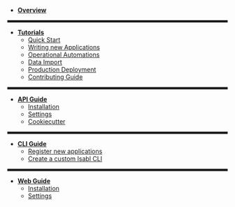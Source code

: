 * [**Overview**](README)

<hr style="height: 5px; border: 0px solid #D6D6D6; border-top-width: 1px;" />

* [**Tutorials**](tutorials/quick_start)
    * [Quick Start](tutorials/quick_start)
    * [Writing new Applications](tutorials/apps)
    * [Operational Automations](tutorials/automation)
    * [Data Import](tutorials/import)
    * [Production Deployment](tutorials/deployment)
    * [Contributing Guide](tutorials/contributing)

<hr style="height: 5px; border: 0px solid #D6D6D6; border-top-width: 1px;" />

* [**API Guide**](api/)
    * [Installation](api/installation)
    * [Settings](api/settings)
    * [Cookiecutter](api/cookiecutter)

<hr style="height: 5px; border: 0px solid #D6D6D6; border-top-width: 1px;" />

* [**CLI Guide**](cli/)
    * [Register new applications](cli/applications)
    * [Create a custom Isabl CLI](cli/customization)

<hr style="height: 5px; border: 0px solid #D6D6D6; border-top-width: 1px;" />

* [**Web Guide**](web/)
    * [Installation](web/installation)
    * [Settings](web/settings)
